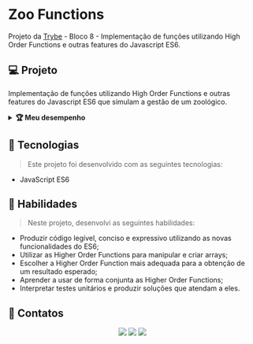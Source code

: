 # Zoo Functions
Projeto da [Trybe](https://www.betrybe.com/) - Bloco 8 - Implementação de funções utilizando High Order Functions e outras features do Javascript ES6.

## 💻 Projeto

Implementação de funções utilizando High Order Functions e outras features do Javascript ES6 que simulam a gestão de um zoológico.

<details>
  <summary><strong>🏆 Meu desempenho</strong></summary><br />

  <img src="project-info/zoo-functions.png"/>
</details>

## 🚀 Tecnologias
> Este projeto foi desenvolvido com as seguintes tecnologias:

- JavaScript ES6

## 📌 Habilidades
> Neste projeto, desenvolvi as seguintes habilidades:

- Produzir código legível, conciso e expressivo utilizando as novas funcionalidades do ES6;
- Utilizar as Higher Order Functions para manipular e criar arrays;
- Escolher a Higher Order Function mais adequada para a obtenção de um resultado esperado;
- Aprender a usar de forma conjunta as Higher Order Functions;
- Interpretar testes unitários e produzir soluções que atendam a eles.

## 💬 Contatos

<div align="center" style="display: inline_block">
  <a href="https://julianoboese.github.io" target="_blank"><img height="28rem" src="https://img.shields.io/badge/my_portfolio-3fc337?style=for-the-badge" target="_blank"></a> 
  <a href="https://www.linkedin.com/in/julianoboese" target="_blank"><img height="28rem" src="https://img.shields.io/badge/LinkedIn-0077B5?style=for-the-badge&logo=linkedin&logoColor=white"></a> 
  <a href = "mailto:juliano.boese@gmail.com"><img height="28rem" src="https://img.shields.io/badge/Gmail-D14836?style=for-the-badge&logo=gmail&logoColor=white" target="_blank"></a>
</div>

<!-- ## 📄 Licença

Esse projeto está sob licença. Veja o arquivo [LICENÇA](LICENSE.md) para mais detalhes.

[⬆ Voltar ao topo](#nome-do-projeto)<br> -->
